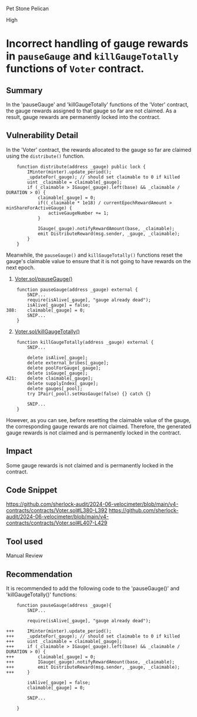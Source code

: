 Pet Stone Pelican

High

# Incorrect handling of gauge rewards in `pauseGauge` and `killGaugeTotally` functions of `Voter` contract.

## Summary
In the 'pauseGauge' and 'killGaugeTotally' functions of the 'Voter' contract, the gauge rewards assigned to that gauge so far are not claimed. As a result, gauge rewards are permanently locked into the contract.
## Vulnerability Detail
In the 'Voter' contract, the rewards allocated to the gauge so far are claimed using the `distribute()` function.
```solidity
    function distribute(address _gauge) public lock {
        IMinter(minter).update_period();
        _updateFor(_gauge); // should set claimable to 0 if killed
        uint _claimable = claimable[_gauge];
        if (_claimable > IGauge(_gauge).left(base) && _claimable / DURATION > 0) {
            claimable[_gauge] = 0;
            if((_claimable * 1e18) / currentEpochRewardAmount > minShareForActiveGauge) {
                activeGaugeNumber += 1;
            }

            IGauge(_gauge).notifyRewardAmount(base, _claimable);
            emit DistributeReward(msg.sender, _gauge, _claimable);
        }
    }
```
Meanwhile, the `pauseGauge()` and `killGaugeTotally()` functions reset the gauge's claimable value to ensure that it is not going to have rewards on the next epoch.
1. [Voter.sol/pauseGauge()](https://github.com/sherlock-audit/2024-06-velocimeter/blob/main/v4-contracts/contracts/Voter.sol#L388)
```solidity
    function pauseGauge(address _gauge) external {
        SNIP...
        require(isAlive[_gauge], "gauge already dead");
        isAlive[_gauge] = false;
388:    claimable[_gauge] = 0;
        SNIP...
    }
```
2. [Voter.sol/killGaugeTotally()](https://github.com/sherlock-audit/2024-06-velocimeter/blob/main/v4-contracts/contracts/Voter.sol#L421)
```solidity
    function killGaugeTotally(address _gauge) external {
        SNIP...

        delete isAlive[_gauge];
        delete external_bribes[_gauge];
        delete poolForGauge[_gauge];
        delete isGauge[_gauge];
421:    delete claimable[_gauge];
        delete supplyIndex[_gauge];
        delete gauges[_pool];
        try IPair(_pool).setHasGauge(false) {} catch {}

        SNIP...
    }
```
However, as you can see, before resetting the claimable value of the gauge, the corresponding gauge rewards are not claimed.
Therefore, the generated gauge rewards is not claimed and is permanently locked in the contract.
## Impact
Some gauge rewards is not claimed and is permanently locked in the contract.
## Code Snippet
https://github.com/sherlock-audit/2024-06-velocimeter/blob/main/v4-contracts/contracts/Voter.sol#L380-L392
https://github.com/sherlock-audit/2024-06-velocimeter/blob/main/v4-contracts/contracts/Voter.sol#L407-L429
## Tool used

Manual Review

## Recommendation
It is recommended to add the following code to the 'pauseGauge()' and 'killGaugeTotally()' functions:
```solidity
    function pauseGauge(address _gauge){
        SNIP...

        require(isAlive[_gauge], "gauge already dead");

+++     IMinter(minter).update_period();
+++     _updateFor(_gauge); // should set claimable to 0 if killed
+++     uint _claimable = claimable[_gauge];
+++     if (_claimable > IGauge(_gauge).left(base) && _claimable / DURATION > 0) {
+++         claimable[_gauge] = 0;
+++         IGauge(_gauge).notifyRewardAmount(base, _claimable);
+++         emit DistributeReward(msg.sender, _gauge, _claimable);
+++     }

        isAlive[_gauge] = false;
        claimable[_gauge] = 0;
        
        SNIP...

    }
```